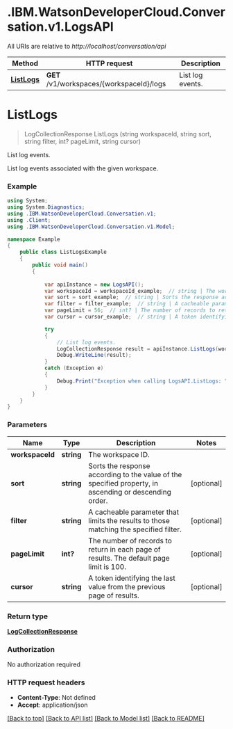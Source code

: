 # .IBM.WatsonDeveloperCloud.Conversation.v1.LogsAPI

All URIs are relative to *http://localhost/conversation/api*

Method | HTTP request | Description
------------- | ------------- | -------------
[**ListLogs**](LogsAPI.md#listlogs) | **GET** /v1/workspaces/{workspaceId}/logs | List log events.


<a name="listlogs"></a>
# **ListLogs**
> LogCollectionResponse ListLogs (string workspaceId, string sort, string filter, int? pageLimit, string cursor)

List log events.

List log events associated with the given workspace.

### Example
```csharp
using System;
using System.Diagnostics;
using .IBM.WatsonDeveloperCloud.Conversation.v1;
using .Client;
using .IBM.WatsonDeveloperCloud.Conversation.v1.Model;

namespace Example
{
    public class ListLogsExample
    {
        public void main()
        {
            
            var apiInstance = new LogsAPI();
            var workspaceId = workspaceId_example;  // string | The workspace ID.
            var sort = sort_example;  // string | Sorts the response according to the value of the specified property, in ascending or descending order. (optional) 
            var filter = filter_example;  // string | A cacheable parameter that limits the results to those matching the specified filter. (optional) 
            var pageLimit = 56;  // int? | The number of records to return in each page of results. The default page limit is 100. (optional) 
            var cursor = cursor_example;  // string | A token identifying the last value from the previous page of results. (optional) 

            try
            {
                // List log events.
                LogCollectionResponse result = apiInstance.ListLogs(workspaceId, sort, filter, pageLimit, cursor);
                Debug.WriteLine(result);
            }
            catch (Exception e)
            {
                Debug.Print("Exception when calling LogsAPI.ListLogs: " + e.Message );
            }
        }
    }
}
```

### Parameters

Name | Type | Description  | Notes
------------- | ------------- | ------------- | -------------
 **workspaceId** | **string**| The workspace ID. | 
 **sort** | **string**| Sorts the response according to the value of the specified property, in ascending or descending order. | [optional] 
 **filter** | **string**| A cacheable parameter that limits the results to those matching the specified filter. | [optional] 
 **pageLimit** | **int?**| The number of records to return in each page of results. The default page limit is 100. | [optional] 
 **cursor** | **string**| A token identifying the last value from the previous page of results. | [optional] 

### Return type

[**LogCollectionResponse**](LogCollectionResponse.md)

### Authorization

No authorization required

### HTTP request headers

 - **Content-Type**: Not defined
 - **Accept**: application/json

[[Back to top]](#) [[Back to API list]](../README.md#documentation-for-api-endpoints) [[Back to Model list]](../README.md#documentation-for-models) [[Back to README]](../README.md)

